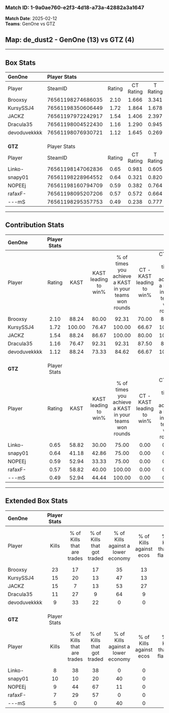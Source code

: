 ### Match ID: 1-9a0ae760-e2f3-4d18-a73a-42882a3a1647  
**Match Date**: 2025-02-12  
**Teams**: GenOne vs GTZ  

## **Map**: de_dust2 - GenOne (13) vs GTZ (4)  
---  

## Box Stats  

| **GenOne**   | Player Stats      |        |           |          |        |       |       |         |        |      |     |
| :- | :- | :-: | :-: | :-: | :-: | :-: | :-: | :-: | :-: | :-: | :-: |
| Player       | SteamID           | Rating | CT Rating | T Rating |  KAST  |  ADR  | Kills | Assists | Deaths | K/D  | HS% |
| Brooxsy      | 76561198274686035 |  2.10  |   1.666   |  3.341   | 88.24  | 118.8 |  23   |    5    |   6    | 3.83 | 60  |
| KursySSJ4    | 76561198350606449 |  1.72  |   1.864   |  1.678   | 100.00 | 120.2 |  15   |   10    |   9    | 1.67 |  6  |
| JACKZ        | 76561197972242917 |  1.54  |   1.406   |  2.397   | 88.24  | 91.9  |  15   |    5    |   8    | 1.88 | 66  |
| Dracula35    | 76561198004522430 |  1.16  |   1.290   |  0.945   | 76.47  | 59.9  |  11   |    1    |   7    | 1.57 | 63  |
| devoduvekkkk | 76561198076930721 |  1.12  |   1.645   |  0.269   | 88.24  | 62.2  |   9   |    6    |   9    | 1.00 | 22  |
|              |                   |        |           |          |        |       |       |         |        |      |     |
|              |                   |        |           |          |        |       |       |         |        |      |     |
|              |                   |        |           |          |        |       |       |         |        |      |     |
| **GTZ**      | Player Stats      |        |           |          |        |       |       |         |        |      |     |
| Player       | SteamID           | Rating | CT Rating | T Rating |  KAST  |  ADR  | Kills | Assists | Deaths | K/D  | HS% |
| Linko-       | 76561198147062836 |  0.65  |   0.981   |  0.605   | 58.82  | 55.1  |   8   |    3    |   14   | 0.57 | 37  |
| snapy01      | 76561198228964552 |  0.64  |   0.321   |  0.820   | 41.18  | 60.2  |  10   |    3    |   14   | 0.71 | 40  |
| NOPEEj       | 76561198160794709 |  0.59  |   0.382   |  0.764   | 52.94  | 53.7  |   9   |    2    |   16   | 0.56 | 66  |
| rafaxF-      | 76561198095207206 |  0.57  |   0.572   |  0.664   | 58.82  | 56.0  |   7   |    3    |   15   | 0.47 | 85  |
| ---mS        | 76561198295357753 |  0.49  |   0.238   |  0.777   | 52.94  | 60.9  |   5   |    5    |   14   | 0.36 | 80  |
---  

## Contribution Stats  

| **GenOne**   | Player Stats |        |                      |                                                        |                           |                                                             |                          |                                                            |
| :- | :-: | :-: | :-: | :-: | :-: | :-: | :-: | :-: |
| Player       |    Rating    |  KAST  | KAST leading to win% | % of times you achieve a KAST in your teams won rounds | CT - KAST leading to win% | CT - % of times you achieve a KAST in your teams won rounds | T - KAST leading to win% | T - % of times you achieve a KAST in your teams won rounds |
| Brooxsy      |     2.10     | 88.24  |        80.00         |                         92.31                          |           70.00           |                            87.50                            |          100.00          |                           100.00                           |
| KursySSJ4    |     1.72     | 100.00 |        76.47         |                         100.00                         |           66.67           |                           100.00                            |          100.00          |                           100.00                           |
| JACKZ        |     1.54     | 88.24  |        86.67         |                         100.00                         |           80.00           |                           100.00                            |          100.00          |                           100.00                           |
| Dracula35    |     1.16     | 76.47  |        92.31         |                         92.31                          |           87.50           |                            87.50                            |          100.00          |                           100.00                           |
| devoduvekkkk |     1.12     | 88.24  |        73.33         |                         84.62                          |           66.67           |                           100.00                            |          100.00          |                           60.00                            |
|              |              |        |                      |                                                        |                           |                                                             |                          |                                                            |
|              |              |        |                      |                                                        |                           |                                                             |                          |                                                            |
|              |              |        |                      |                                                        |                           |                                                             |                          |                                                            |
| **GTZ**      | Player Stats |        |                      |                                                        |                           |                                                             |                          |                                                            |
| Player       |    Rating    |  KAST  | KAST leading to win% | % of times you achieve a KAST in your teams won rounds | CT - KAST leading to win% | CT - % of times you achieve a KAST in your teams won rounds | T - KAST leading to win% | T - % of times you achieve a KAST in your teams won rounds |
| Linko-       |     0.65     | 58.82  |        30.00         |                         75.00                          |           0.00            |                            0.00                             |          50.00           |                           75.00                            |
| snapy01      |     0.64     | 41.18  |        42.86         |                         75.00                          |           0.00            |                            0.00                             |          60.00           |                           75.00                            |
| NOPEEj       |     0.59     | 52.94  |        33.33         |                         75.00                          |           0.00            |                            0.00                             |          42.86           |                           75.00                            |
| rafaxF-      |     0.57     | 58.82  |        40.00         |                         100.00                         |           0.00            |                            0.00                             |          50.00           |                           100.00                           |
| ---mS        |     0.49     | 52.94  |        44.44         |                         100.00                         |           0.00            |                            0.00                             |          57.14           |                           100.00                           |
---  

## Extended Box Stats  

| **GenOne**   | Player Stats |                            |                            |                                    |                         |                              |                                 |        |                             |                                     |                          |                               |                            |
| :- | :-: | :-: | :-: | :-: | :-: | :-: | :-: | :-: | :-: | :-: | :-: | :-: | :-: |
| Player       |    Kills     | % of Kills that are trades | % of Kills that got traded | % of Kills against a lower economy | % of Kills against ecos | % of Kills that are flawless | % of Kills that are close duels | Deaths | % of Deaths that get traded | % of Deaths against a lower economy | % of Deaths against ecos | % of Deaths that are flawless | % of Deaths that are close |
| Brooxsy      |      23      |             17             |             17             |                 35                 |           13            |              74              |                0                |   6    |             33              |                 17                  |            0             |              83               |             17             |
| KursySSJ4    |      15      |             20             |             13             |                 47                 |           13            |              87              |                7                |   9    |             33              |                 22                  |            0             |              67               |             22             |
| JACKZ        |      15      |             7              |             13             |                 53                 |           27            |              67              |               20                |   8    |             63              |                 25                  |            13            |              75               |             0              |
| Dracula35    |      11      |             27             |             9              |                 64                 |            9            |              64              |               18                |   7    |             14              |                 14                  |            14            |              71               |             14             |
| devoduvekkkk |      9       |             33             |             22             |                 0                  |            0            |              56              |                0                |   9    |             44              |                 22                  |            0             |              44               |             11             |
|              |              |                            |                            |                                    |                         |                              |                                 |        |                             |                                     |                          |                               |                            |
|              |              |                            |                            |                                    |                         |                              |                                 |        |                             |                                     |                          |                               |                            |
|              |              |                            |                            |                                    |                         |                              |                                 |        |                             |                                     |                          |                               |                            |
| **GTZ**      | Player Stats |                            |                            |                                    |                         |                              |                                 |        |                             |                                     |                          |                               |                            |
| Player       |    Kills     | % of Kills that are trades | % of Kills that got traded | % of Kills against a lower economy | % of Kills against ecos | % of Kills that are flawless | % of Kills that are close duels | Deaths | % of Deaths that get traded | % of Deaths against a lower economy | % of Deaths against ecos | % of Deaths that are flawless | % of Deaths that are close |
| Linko-       |      8       |             38             |             38             |                 0                  |            0            |              63              |               25                |   14   |             14              |                  7                  |            0             |              71               |             14             |
| snapy01      |      10      |             10             |             20             |                 40                 |            0            |              70              |               20                |   14   |              7              |                  0                  |            0             |              100              |             0              |
| NOPEEj       |      9       |             44             |             67             |                 11                 |            0            |              56              |               11                |   16   |             13              |                  6                  |            0             |              56               |             6              |
| rafaxF-      |      7       |             29             |             57             |                 0                  |            0            |              86              |                0                |   15   |             13              |                  7                  |            0             |              67               |             7              |
| ---mS        |      5       |             0              |             0              |                 40                 |            0            |              60              |                0                |   14   |             29              |                  0                  |            0             |              64               |             14             |
